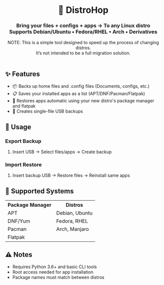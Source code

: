 <h1 align="center">🐧 DistroHop</h1>
<h3 align="center">Bring your files + configs + apps → To any Linux distro</strong><br>
  Supports Debian/Ubuntu • Fedora/RHEL • Arch • Derivatives</h3>

<div align="center">
NOTE: This is a simple tool designed to speed up the process of changing distros.
<br>It’s not intended to be a full migration solution.
</div>
<br>

<h2>✨ Features</h2>
<ul>
  <li>📦 Backs up home files and .config files (Documents, configs, etc.)</li>
  <li>📋 Saves your installed apps as a list (APT/DNF/Pacman/Flatpak)</li>
  <li>🔄 Restores apps automatic using your new distro's package manager and flatpak</li>
  <li>💾 Creates single-file USB backups</li>
</ul>

<h2>🔧 Usage</h2>
<h3>Export Backup</h3>
<ol>
  <li>Insert USB → Select files/apps → Create backup</li>
</ol>

<h3>Import Restore</h3>
<ol>
  <li>Insert backup USB → Restore files → Reinstall same apps</li>
</ol>

<h2>📌 Supported Systems</h2>
<table>
  <tr>
    <th>Package Manager</th>
    <th>Distros</th>
  </tr>
  <tr>
    <td>APT</td>
    <td>Debian, Ubuntu</td>
  </tr>
  <tr>
    <td>DNF/Yum</td>
    <td>Fedora, RHEL</td>
  </tr>
  <tr>
    <td>Pacman</td>
    <td>Arch, Manjaro</td>
  </tr>
  <tr>
    <td>Flatpak</td>
    <td></td>
  </tr>
</table>

<h2>⚠️ Notes</h2>
<ul>
  <li>Requires Python 3.6+ and basic CLI tools</li>
  <li>Root access needed for app installation</li>
  <li>Package names must match between distros</li>
</ul>
